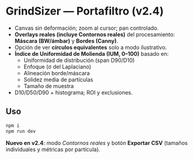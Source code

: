 # GrindSizer — Portafiltro (v2.4)

- Canvas sin deformación; zoom al cursor; pan controlado.
- **Overlays reales (incluye Contornos reales)** del procesamiento: **Máscara (BW/ámbar)** y **Bordes (Canny)**.
- Opción de ver **círculos equivalentes** solo a modo ilustrativo.
- **Índice de Uniformidad de Molienda (IUM, 0–100)** basado en:
  - Uniformidad de distribución (span D90/D10)
  - Enfoque (σ del Laplaciano)
  - Alineación borde/máscara
  - Solidez media de partículas
  - Tamaño de muestra
- D10/D50/D90 + histograma; ROI y exclusiones.

## Uso
```bash
npm i
npm run dev
```


**Nuevo en v2.4**: modo *Contornos reales* y botón **Exportar CSV** (tamaños individuales y métricas por partícula).
